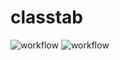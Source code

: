 # classtab

![workflow](https://github.com/u120022/classtab/actions/workflows/lint.yml/badge.svg)
![workflow](https://github.com/u120022/classtab/actions/workflows/test.yml/badge.svg)
